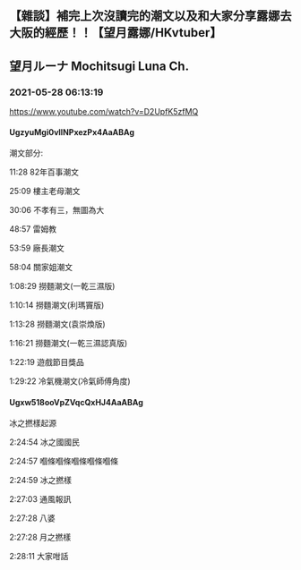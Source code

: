 ## 【雜談】補完上次沒讀完的潮文以及和大家分享露娜去大阪的經歷！！【望月露娜/HKvtuber】
## 望月ルーナ  Mochitsugi Luna Ch.
### 2021-05-28 06:13:19
https://www.youtube.com/watch?v=D2UpfK5zfMQ
#### UgzyuMgi0vllNPxezPx4AaABAg
潮文部分:

11:28   82年百事潮文

25:09   樓主老母潮文

30:06   不孝有三，無圖為大

48:57   雷姆教

53:59   廠長潮文

58:04   關家姐潮文

1:08:29 撈麵潮文(一乾三濕版)

1:10:14 撈麵潮文(利瑪竇版)

1:13:28 撈麵潮文(袁崇煥版)

1:16:21 撈麵潮文(一乾三濕認真版)

1:22:19 遊戲節目獎品

1:29:22 冷氣機潮文(冷氣師傅角度)

#### Ugxw518ooVpZVqcQxHJ4AaABAg
冰之撚樣起源

2:24:54 冰之國國民

2:24:57 嗰條嗰條嗰條嗰條嗰條

2:24:59 冰之撚樣

2:27:03 通風報訊

2:27:28 八婆

2:27:28 月之撚樣

2:28:11 大家咁話


